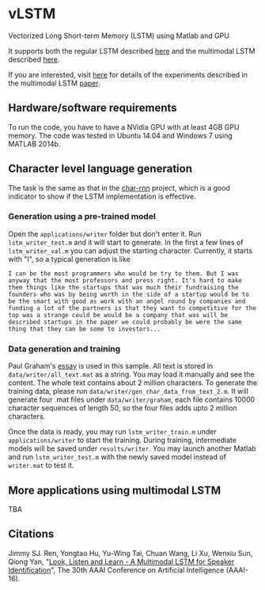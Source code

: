 # vLSTM
Vectorized Long Short-term Memory (LSTM) using Matlab and GPU <br>

It supports both the regular LSTM described [here](http://deeplearning.cs.cmu.edu/pdfs/Hochreiter97_lstm.pdf) and the multimodal LSTM described [here](http://www.jimmyren.com/papers/AAAI16_Ren.pdf). <br>

If you are interested, visit [here](https://github.com/jimmy-ren/lstm_speaker_naming_aaai16) for details of the experiments described in the multimodal LSTM [paper](http://www.jimmyren.com/papers/AAAI16_Ren.pdf).

## Hardware/software requirements
To run the code, you have to have a NVidia GPU with at least 4GB GPU memory. The code was tested in Ubuntu 14.04 and Windows 7 using MATLAB 2014b.

## Character level language generation
The task is the same as that in the [char-rnn](https://github.com/karpathy/char-rnn) project, which is a good indicator to show if the LSTM implementation is effective.

### Generation using a pre-trained model
Open the `applications/writer` folder but don't enter it. Run `lstm_writer_test.m` and it will start to generate. In the first a few lines of `lstm_writer_val.m` you can adjust the starting character. Currently, it starts with "I", so a typical generation is like <br>

`I can be the most programmers who would be try to them. But I was anyway that the most professors and press right. It's hard to make them things like the startups that was much their fundraising the founders who was by being worth in the side of a startup would be to be the smart with good as work with an angel round by companies and funding a lot of the partners is that they want to competitive for the top was a strange could be would be a company that was will be described startups in the paper we could probably be were the same thing that they can be some to investors...`

### Data generation and training
Paul Graham's [essay](http://www.paulgraham.com/articles.html) is used in this sample. All text is stored in `data/writer/all_text.mat` as a string. You may load it manually and see the content. The whole text contains about 2 million characters. To generate the training data, please run `data/writer/gen_char_data_from_text_2.m`. It will generate four .mat files under `data/writer/graham`, each file contains 10000 character sequences of length 50, so the four files adds upto 2 million characters.<br>

Once the data is ready, you may run `lstm_writer_train.m` under `applications/writer` to start the training. During training, intermediate models will be saved under `results/writer`. You may launch another Matlab and run `lstm_writer_test.m` with the newly saved model instead of `writer.mat` to test it.

## More applications using multimodal LSTM
TBA


## Citations
Jimmy SJ. Ren, Yongtao Hu, Yu-Wing Tai, Chuan Wang, Li Xu, Wenxiu Sun, Qiong Yan, 
"[Look, Listen and Learn - A Multimodal LSTM for Speaker Identification](http://www.jimmyren.com/papers/AAAI16_Ren.pdf)", The 30th AAAI Conference on Artificial Intelligence (AAAI-16). <br>

